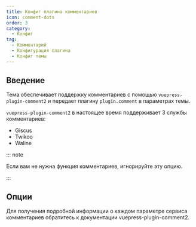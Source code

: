 ```yaml
---
title: Конфиг плагина комментариев
icon: comment-dots
order: 3
category:
  - Конфиг
tag:
  - Комментарий
  - Конфигурация плагина
  - Конфиг темы
---
```


## Введение

Тема обеспечивает поддержку комментариев с помощью `vuepress-plugin-comment2` и передает плагину `plugin.comment` в параметрах темы.

`vuepress-plugin-comment2` в настоящее время поддерживает 3 службы комментариев:

- Giscus
- Twikoo
- Waline

::: note

Если вам не нужна функция комментариев, игнорируйте эту опцию.

:::

## Опции

Для получения подробной информации о каждом параметре сервиса комментариев обратитесь к <ProjectLink name="comment2" path="/config/">документации vuepress-plugin-comment2</ProjectLink>.
